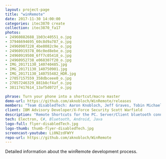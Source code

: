 ```yaml
---
layout: project-page
title: "winRemote"
date: 2017-11-30 14:00:00
categories: itec3870 create
collection: itec3870_fa17
photos:
- 24960882688_1b03c40551_o.jpg
- 37946694695_60c8d9a787_o.jpg
- 24960907228_4be8082c9e_o.jpg
- 24960919378_06c0ed8ebe_o.jpg
- 24960919508_6ff7c05418_o.jpg
- 24960952738_e068307f20_o.jpg
- IMG_20171130_140740485.jpg
- IMG_20171130_140750901.jpg
- IMG_20171130_140755482_HDR.jpg
- 27057157559_358dbceee0_o.jpg
- 27057246329_881b8cf4af_o.jpg
- 38117417614_13af5d072f_o.jpg

phrase: Turn your phone into a shortcut/macro master
demo-url: https://github.com/aknobloch/WinRemote/releases
members: "Team disabledTech: Aaron Knobloch, Jeff Graves, Tobin Michael Crone"
client: IBM Advisory Developer/X-Force Security Scott Warfield
description: "Remote Shortcuts for the PC. Server/Client bluetooth connection interface. Graceful shutdowns and reconnects on both server and client. Data IO via connection on both server and client. Server execution framework constructed. Dynamic button creation framework constructed."
tech: Electron, C#, Bluetooth, Android, Java
logo-full: flyer-disabledTech.jpg
logo-thumb: thumb-flyer-disabledTech.jpg
screencast-youtube: Li0N2zdFWYY
repo-url: https://github.com/aknobloch/WinRemote
---
```


Detailed information about the winRemote development process.

<!-- lightgallery -->
<script src="https://code.jquery.com/jquery-2.2.4.min.js"></script>
<script src="https://cdn.jsdelivr.net/lightgallery/1.3.7/js/lightgallery.min.js"></script>
<script src="https://cdn.jsdelivr.net/g/lg-zoom"></script>

<script type="text/javascript">
    $(document).ready(function() {
    $("body").lightGallery({
    zoom: true,
    selector: 'a#lightgallery',
    selectWithin: 'body'
    });
    });
</script>

[ggc]: http://www.ggc.edu
[gunay-ggc]: http://www.ggc.edu/about-ggc/directory/cengiz-gunay
